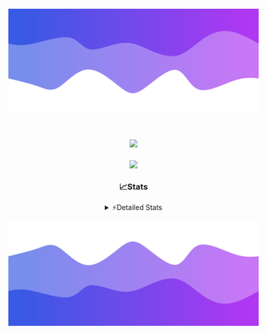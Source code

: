 ![Header](./header.png)
<div align="center">

<h1 align="center">
  <a href="https://git.io/typing-svg">
    <img src="https://readme-typing-svg.herokuapp.com/?lines=Hello,+There!+%F0%9F%91%8B;This+is+chicho.;Owner+on+Ocean;&center=true&size=25">
  </a>
</h1>
  
<p align="center">
  <img src="https://lanyard.cnrad.dev/api/852683595378196480" />
</p>

### 📈Stats
<details>
    <summary> ⚡Detailed Stats</summary>
    <br/>

<!--START_SECTION:waka-->
![Code Time](http://img.shields.io/badge/Code%20Time-1%2C094%20hrs%2049%20mins-blue)

![Profile Views](http://img.shields.io/badge/Profile%20Views-2-blue)

**🐱 My GitHub Data** 

> 📦 189.4 kB Used in GitHub's Storage 
 > 
> 🚫 Not Opted to Hire
 > 
> 📜 15 Public Repositories 
 > 
> 🔑 13 Private Repositories 
 > 
**I'm a Night 🦉** 

```text
🌞 Morning                24 commits          █░░░░░░░░░░░░░░░░░░░░░░░░   04.43 % 
🌆 Daytime                73 commits          ███░░░░░░░░░░░░░░░░░░░░░░   13.47 % 
🌃 Evening                240 commits         ███████████░░░░░░░░░░░░░░   44.28 % 
🌙 Night                  205 commits         █████████░░░░░░░░░░░░░░░░   37.82 % 
```
📅 **I'm Most Productive on Friday** 

```text
Monday                   29 commits          █░░░░░░░░░░░░░░░░░░░░░░░░   05.35 % 
Tuesday                  117 commits         █████░░░░░░░░░░░░░░░░░░░░   21.59 % 
Wednesday                85 commits          ████░░░░░░░░░░░░░░░░░░░░░   15.68 % 
Thursday                 73 commits          ███░░░░░░░░░░░░░░░░░░░░░░   13.47 % 
Friday                   127 commits         ██████░░░░░░░░░░░░░░░░░░░   23.43 % 
Saturday                 62 commits          ███░░░░░░░░░░░░░░░░░░░░░░   11.44 % 
Sunday                   49 commits          ██░░░░░░░░░░░░░░░░░░░░░░░   09.04 % 
```


📊 **This Week I Spent My Time On** 

```text
🕑︎ Time Zone: America/Argentina/Buenos_Aires

💬 Programming Languages: 
TypeScript               24 hrs 1 min        ███████████████████████░░   92.13 % 
JavaScript               1 hr 24 mins        █░░░░░░░░░░░░░░░░░░░░░░░░   05.38 % 
Python                   19 mins             ░░░░░░░░░░░░░░░░░░░░░░░░░   01.25 % 
Other                    19 mins             ░░░░░░░░░░░░░░░░░░░░░░░░░   01.23 % 
Markdown                 0 secs              ░░░░░░░░░░░░░░░░░░░░░░░░░   00.01 % 

🔥 Editors: 
Cursor                   26 hrs 4 mins       █████████████████████████   100.00 % 

🐱‍💻 Projects: 
ocean-backend            26 hrs 4 mins       █████████████████████████   100.00 % 

💻 Operating System: 
Windows                  26 hrs 4 mins       █████████████████████████   100.00 % 
```

**I Mostly Code in JavaScript** 

```text
JavaScript               8 repos             ██████░░░░░░░░░░░░░░░░░░░   24.24 % 
HTML                     7 repos             █████░░░░░░░░░░░░░░░░░░░░   21.21 % 
TypeScript               4 repos             ███░░░░░░░░░░░░░░░░░░░░░░   12.12 % 
Astro                    2 repos             ██░░░░░░░░░░░░░░░░░░░░░░░   06.06 % 
SCSS                     1 repo              █░░░░░░░░░░░░░░░░░░░░░░░░   03.03 % 
```




 Last Updated on 26/02/2025 08:21:23 UTC
<!--END_SECTION:waka-->
</details>

![Footer](./footer.png)
